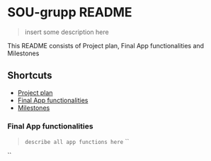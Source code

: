 # SOU-grupp README
> insert some description here

This README consists of Project plan, Final App functionalities and Milestones

## Shortcuts
- [Project plan](https://github.com/joonasoispuu/SOU-grupp/projects/1)
- [Final App functionalities](https://github.com/joonasoispuu/SOU-grupp/issues/19)
- [Milestones](https://github.com/joonasoispuu/SOU-grupp/milestones/Final%20App%20functionalities)


### Final App functionalities
> `describe all app functions here`
``

``

### 
